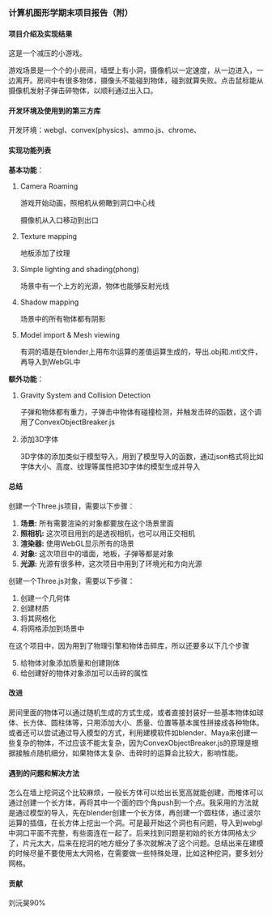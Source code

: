 ### 计算机图形学期末项目报告（附）

#### 项目介绍及实现结果

这是一个减压的小游戏。

游戏场景是一个个的小房间，墙壁上有小洞，摄像机以一定速度，从一边进入，一边离开。房间中有很多物体，摄像头不能碰到物体，碰到就算失败。点击鼠标能从摄像机发射子弹击碎物体，以顺利通过出入口。


#### 开发环境及使用到的第三方库

开发环境：webgl、convex(physics)、ammo.js、chrome、

#### 实现功能列表

**基本功能**：

1. Camera Roaming

   游戏开始动画，照相机从俯瞰到洞口中心线

   摄像机从入口移动到出口

2. Texture mapping

   地板添加了纹理

3. Simple lighting and shading(phong)

   场景中有一个上方的光源，物体也能够反射光线 

4. Shadow mapping

   场景中的所有物体都有阴影

5. Model import & Mesh viewing

   有洞的墙是在blender上用布尔运算的差值运算生成的，导出.obj和.mtl文件，再导入到WebGL中

**额外功能**：

1. Gravity System and Collision Detection

   子弹和物体都有重力，子弹击中物体有碰撞检测，并触发击碎的函数，这个调用了ConvexObjectBreaker.js
   
2. 添加3D字体

   3D字体的添加类似于模型导入，用到了模型导入的函数，通过json格式将比如字体大小、高度、纹理等属性把3D字体的模型生成并导入

#### 总结

创建一个Three.js项目，需要以下步骤：

1. **场景:** 所有需要渲染的对象都要放在这个场景里面
2. **照相机:** 这次项目用到的是透视相机，也可以用正交相机
3. **渲染器:** 使用WebGL显示所有的场景
4. **对象:** 这次项目中的墙面，地板，子弹等都是对象
5. **光源:** 光源有很多种，这次项目中用到了环境光和方向光源

创建一个Three.js对象，需要以下步骤：

1. 创建一个几何体
2. 创建材质
3. 将其网格化
4. 将网格添加到场景中

在这个项目中，因为用到了物理引擎和物体击碎库，所以还要多以下几个步骤

5. 给物体对象添加质量和创建刚体
6. 给创建好的物体对象添加可以击碎的属性

#### 改进

房间里面的物体可以通过随机生成的方式生成，或者直接封装好一些基本物体如球体、长方体、圆柱体等，只用添加大小、质量、位置等基本属性拼接成各种物体。
或者还可以尝试通过导入模型的方式，利用建模软件如blender、Maya来创建一些复杂的物体，不过应该不能太复杂，因为ConvexObjectBreaker.js的原理是根据接触点随机细分，如果物体太复杂、击碎时的运算会比较大，影响性能。

#### 遇到的问题和解决方法

怎么在墙上挖洞这个比较麻烦，一般长方体可以给出长宽高就能创建，而椎体可以通过创建一个长方体，再将其中一个面的四个角push到一个点。我采用的方法就是通过模型的导入，先在blender创建一个长方体，再创建一个圆柱体，通过波尔运算的插值，在长方体上挖出一个洞。可是最开始这个洞也有问题，导入到webgl中洞口平面不完整，有些面连在一起了。后来找到问题是初始的长方体网格太少了，片元太大，后来在挖洞的地方细分了多次就解决了这个问题。总结出来在建模的时候尽量不要使用太大网格，在需要做一些特殊处理，比如这种挖洞，要多划分网格。

#### 贡献
刘沅昊90%

